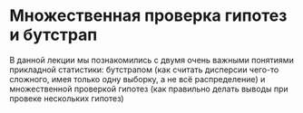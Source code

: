 # Множественная проверка гипотез и бутстрап

В данной лекции мы познакомились с двумя очень важными понятиями прикладной статистики: бутстрапом (как считать дисперсии чего-то сложного, имея только одну выборку, а не всё распределение) 
и множественной проверкой гипотез (как правильно делать выводы при провеке нескольких гипотез)
